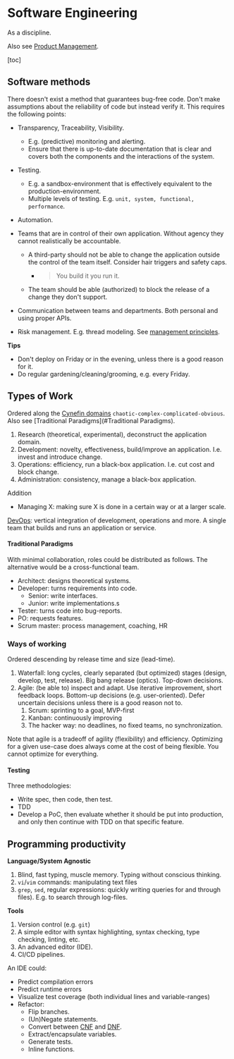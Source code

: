 # Software Engineering

As a discipline.

Also see [Product Management](product-management.md).

[toc]

## Software methods

There doesn't exist a method that guarantees bug-free code. Don't make assumptions about the reliability of code but instead verify it. This requires the following points:

- Transparency, Traceability, Visibility. 

    - E.g. (predictive) monitoring and alerting.
    - Ensure that there is up-to-date documentation that is clear and covers both the components and the interactions of the system.

- Testing.

    -  E.g. a sandbox-environment that is effectively equivalent to the production-environment.
    - Multiple levels of testing. E.g. `unit, system, functional, performance`.

- Automation.

- Teams that are in control of their own application. Without agency they cannot realistically be accountable.

    - A third-party should not be able to change the application outside the control of the team itself. Consider hair triggers and safety caps.

        - > You build it you run it.


    - The team should be able (authorized) to block the release of a change they don't support.

- Communication between teams and departments. Both personal and using proper APIs.

- Risk management. E.g. thread modeling. See [management principles](management-principles.md).



**Tips**

- Don't deploy on Friday or in the evening, unless there is a good reason for it.
- Do regular gardening/cleaning/grooming, e.g. every Friday.



## Types of Work

Ordered along the [Cynefin domains](https://cynefin.io/wiki/Cynefin) `chaotic-complex-complicated-obvious`. Also see [Traditional Paradigms](#Traditional Paradigms).

1. Research (theoretical, experimental), deconstruct the application domain.
2. Development: novelty, effectiveness, build/improve an application. I.e. invest and introduce change.
3. Operations: efficiency, run a black-box application. I.e. cut cost and block change.
4. Administration: consistency, manage a black-box application.

Addition

- Managing X: making sure X is done in a certain way or at a larger scale.

[DevOps](quotes.md): vertical integration of development, operations and more. A single team that builds and runs an application or service.



#### Traditional Paradigms

With minimal collaboration, roles could be distributed as follows. The alternative would be a cross-functional team.

- Architect: designs theoretical systems.
- Developer: turns requirements into code.
    - Senior: write interfaces.
    - Junior: write implementations.s
- Tester: turns code into bug-reports.
- PO: requests features.
- Scrum master: process management, coaching, HR



### Ways of working

Ordered descending by release time and size (lead-time).

1. Waterfall: long cycles, clearly separated (but optimized) stages (design, develop, test, release). Big bang release (optics). Top-down decisions.
2. Agile: (be able to) inspect and adapt. Use iterative improvement, short feedback loops. Bottom-up decisions (e.g. user-oriented). Defer uncertain decisions unless there is a good reason not to.
    1. Scrum: sprinting to a goal, MVP-first
    2. Kanban: continuously improving
    3. The hacker way: no deadlines, no fixed teams, no synchronization.

Note that agile is a tradeoff of agility (flexibility) and efficiency. Optimizing for a given use-case does always come at the cost of being flexible. You cannot optimize for everything.



#### Testing

Three methodologies:

- Write spec, then code, then test.
- TDD
- Develop a PoC, then evaluate whether it should be put into production, and only then continue with TDD on that specific feature.



## Programming productivity

**Language/System Agnostic**

1. Blind, fast typing, muscle memory. Typing without conscious thinking.
2. `vi`/`vim` commands: manipulating text files
4. `grep`, `sed`, regular expressions: quickly writing queries for and through files). E.g. to search through log-files.



**Tools**

1. Version control (e.g. `git`)
2. A simple editor with syntax highlighting, syntax checking, type checking, linting, etc.
3. An advanced editor (IDE).
4. CI/CD pipelines.



An IDE could:

- Predict compilation errors
- Predict runtime errors
- Visualize test coverage (both individual lines and variable-ranges)
- Refactor:
    - Flip branches.
    - (Un)Negate statements.
    - Convert between [CNF](https://en.wikipedia.org/wiki/Conjunctive_normal_form) and [DNF](https://en.wikipedia.org/wiki/Disjunctive_normal_form).
    - Extract/encapsulate variables.
    - Generate tests.
    - Inline functions.

